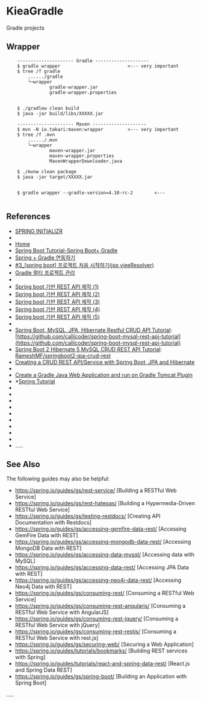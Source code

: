 # KieaGradle
Gradle projects

Wrapper
------
```
	--------------------- Gradle --------------------
	$ gradle wrapper                         <--- very important
	$ tree /f gradle
		....../gradle
		└─wrapper
		        gradle-wrapper.jar
		        gradle-wrapper.properties
		        	
	
	$ ./gradlew clean build
	$ java -jar build/libs/XXXXX.jar
	
	--------------------- Maven --------------------
	$ mvn -N io.takari:maven:wrapper         <--- very important
	$ tree /f .mvn
		....../.mvn
		└─wrapper
		        maven-wrapper.jar
		        maven-wrapper.properties
		        MavenWrapperDownloader.java

	$ ./mvnw clean package
	$ java -jar target/XXXXX.jar
	
	
	$ gradle wrapper --gradle-version=4.10-rc-2        <---
	
```


References
----------
- [SPRING INITIALIZR](https://start.spring.io/ "SPRING INITIALIZR")
-
- [Home](https://blog.perfectacle.com/ "Home")
- [Spring Boot Tutorial-Spring Boot+ Gradle](https://www.javainuse.com/spring/SpringBoot_HelloWorld_gradle "Spring Boot Tutorial-Spring Boot+ Gradle")
- [Spring + Gradle 연동하기](http://aristatait.tistory.com/66 "Spring + Gradle 연동하기")
- [#3_[spring boot] 프로젝트 처음 시작하기(jsp vieeResolver)](http://lee-mandu.tistory.com/343?category=715433 "#3_[spring boot] 프로젝트 처음 시작하기(jsp vieeResolver)")
- [Gradle 멀티 프로젝트 관리](https://jojoldu.tistory.com/123 "Gradle 멀티 프로젝트 관리")
-
- [Spring boot 기반 REST API 제작 (1)](https://medium.com/@devAsterisk/spring-boot-%EA%B8%B0%EB%B0%98-rest-api-%EC%A0%9C%EC%9E%91-1-ecfdf9d4d41e "Spring boot 기반 REST API 제작 (1)")
- [Spring boot 기반 REST API 제작 (2)](https://medium.com/@devAsterisk/spring-boot-%EA%B8%B0%EB%B0%98-rest-api-%EC%A0%9C%EC%9E%91-2-79c484fcadbe "Spring boot 기반 REST API 제작 (2)")
- [Spring boot 기반 REST API 제작 (3)](https://medium.com/@devAsterisk/spring-boot-%EA%B8%B0%EB%B0%98-rest-api-%EC%A0%9C%EC%9E%91-3-b16055f5dc6e "Spring boot 기반 REST API 제작 (3)")
- [Spring boot 기반 REST API 제작 (4)](https://medium.com/@devAsterisk/spring-boot-%EA%B8%B0%EB%B0%98-rest-api-%EC%A0%9C%EC%9E%91-4-503f3a9befba "Spring boot 기반 REST API 제작 (4)")
- [Spring boot 기반 REST API 제작 (5)](https://medium.com/@devAsterisk/spring-boot-%EA%B8%B0%EB%B0%98-rest-api-%EC%A0%9C%EC%9E%91-5-bd1b4f0e4680 "Spring boot 기반 REST API 제작 (5)")
-
- [Spring Boot, MySQL, JPA, Hibernate Restful CRUD API Tutorial](https://www.callicoder.com/spring-boot-rest-api-tutorial-with-mysql-jpa-hibernate/ "Spring Boot, MySQL, JPA, Hibernate Restful CRUD API Tutorial"): [https://github.com/callicoder/spring-boot-mysql-rest-api-tutorial](https://github.com/callicoder/spring-boot-mysql-rest-api-tutorial)
- [Spring Boot 2 Hibernate 5 MySQL CRUD REST API Tutorial](http://www.javaguides.net/2018/09/spring-boot-2-hibernate-5-mysql-crud-rest-api-tutorial.html "Spring Boot 2 Hibernate 5 MySQL CRUD REST API Tutorial"): [RameshMF/springboot2-jpa-crud-rest](https://github.com/RameshMF/springboot2-jpa-crud-rest)
- [Creating a CRUD REST API/Service with Spring Boot, JPA and Hibernate](http://www.springboottutorial.com/spring-boot-crud-rest-service-with-jpa-hibernate "Creating a CRUD REST API/Service with Spring Boot, JPA and Hibernate")
-
- [Create a Gradle Java Web Application and run on Gradle Tomcat Plugin](https://o7planning.org/en/11247/create-a-gradle-java-web-application-and-run-on-gradle-tomcat-plugin#a4930483 "")
- *[Spring Tutorial](https://www.journaldev.com/8398/spring-mvc-gradle "")
- []( "")
- []( "")
- []( "")
- []( "")
- []( "")
- []( "")
- []( "")
- []( "")
- []( "")
- []( "")
.....


See Also
--------

The following guides may also be helpful:

* https://spring.io/guides/gs/rest-service/ [Building a RESTful Web Service]
* https://spring.io/guides/gs/rest-hateoas/ [Building a Hypermedia-Driven RESTful Web Service]
* https://spring.io/guides/gs/testing-restdocs/ [Creating API Documentation with Restdocs]
* https://spring.io/guides/gs/accessing-gemfire-data-rest/ [Accessing GemFire Data with REST]
* https://spring.io/guides/gs/accessing-mongodb-data-rest/ [Accessing MongoDB Data with REST]
* https://spring.io/guides/gs/accessing-data-mysql/ [Accessing data with MySQL]
* https://spring.io/guides/gs/accessing-data-rest/ [Accessing JPA Data with REST]
* https://spring.io/guides/gs/accessing-neo4j-data-rest/ [Accessing Neo4j Data with REST]
* https://spring.io/guides/gs/consuming-rest/ [Consuming a RESTful Web Service]
* https://spring.io/guides/gs/consuming-rest-angularjs/ [Consuming a RESTful Web Service with AngularJS]
* https://spring.io/guides/gs/consuming-rest-jquery/ [Consuming a RESTful Web Service with jQuery]
* https://spring.io/guides/gs/consuming-rest-restjs/ [Consuming a RESTful Web Service with rest.js]
* https://spring.io/guides/gs/securing-web/ [Securing a Web Application]
* https://spring.io/guides/tutorials/bookmarks/ [Building REST services with Spring]
* https://spring.io/guides/tutorials/react-and-spring-data-rest/ [React.js and Spring Data REST]
* https://spring.io/guides/gs/spring-boot/ [Building an Application with Spring Boot]

.....




